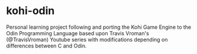 # kohi-odin
Personal learning project following and porting the Kohi Game Engine to the Odin Programming Language based upon Travis Vroman's (@TravisVroman) Youtube series with modifications depending on differences between C and Odin.
